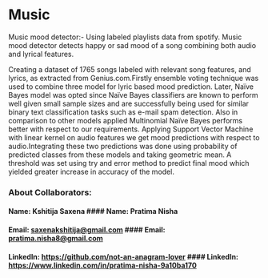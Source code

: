 # Music
Music mood detector:- Using labeled playlists data from spotify. Music mood detector detects happy or sad mood of a song combining both audio and lyrical features.

Creating a dataset of 1765 songs labeled with relevant song features, and lyrics, as extracted from Genius.com.Firstly ensemble voting technique was used to combine three model for lyric based mood prediction. Later, Naïve Bayes model was opted since Naïve Bayes classifiers are known to perform well given small sample sizes and are successfully being used for similar binary text classification tasks such as e-mail spam detection. Also in comparison to other models applied Multinomial Naïve Bayes performs better with respect to our requirements. Applying Support Vector Machine with linear kernel on audio features we get mood predictions with respect to audio.Integrating these two predictions was done using probability of predicted classes from these models and taking geometric mean. A threshold was set using try and error method to predict final mood which yielded greater increase in accuracy of the model.

### About Collaborators:

#### Name: Kshitija Saxena                                             #### Name: Pratima Nisha
#### Email: saxenakshitija@gmail.com                                   #### Email: pratima.nisha8@gmail.com
#### LinkedIn: https://github.com/not-an-anagram-lover                 #### LinkedIn: https://www.linkedin.com/in/pratima-nisha-9a10ba170

